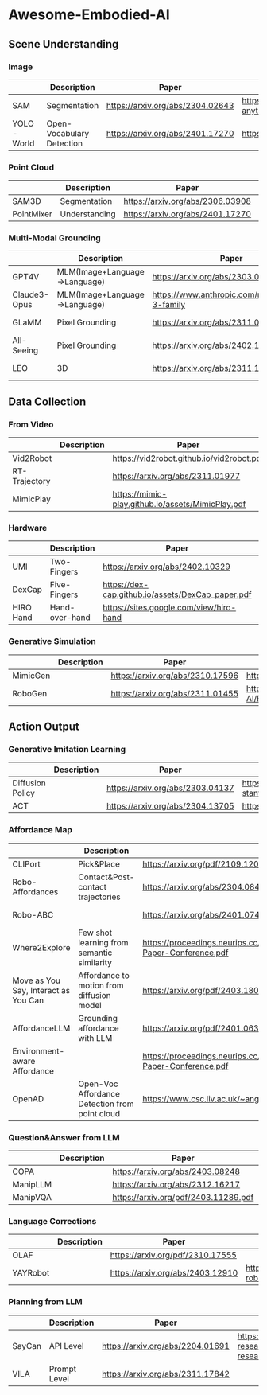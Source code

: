 # Awesome-Embodied-AI
## Scene Understanding

### Image

| | Description | Paper | Code |
|------|-------|------|------|
|SAM  | Segmentation | <https://arxiv.org/abs/2304.02643> | <https://github.com/facebookresearch/segment-anything>|
|YOLO-World | Open-Vocabulary Detection | <https://arxiv.org/abs/2401.17270> |<https://github.com/AILab-CVC/YOLO-World>|

### Point Cloud

| | Description | Paper | Code |
|------|-------|------|------|
|SAM3D  | Segmentation | <https://arxiv.org/abs/2306.03908> | <https://github.com/Pointcept/SegmentAnything3D>|
|PointMixer | Understanding | <https://arxiv.org/abs/2401.17270> |<https://github.com/LifeBeyondExpectations/PointMixer>|

### Multi-Modal Grounding

| | Description | Paper | Code |
|------|-------|------|------|
|GPT4V  | MLM(Image+Language->Language) | https://arxiv.org/abs/2303.08774 | |
|Claude3-Opus  | MLM(Image+Language->Language) | https://www.anthropic.com/news/claude-3-family | |
|GLaMM | Pixel Grounding | <https://arxiv.org/abs/2311.03356> |<https://github.com/mbzuai-oryx/groundingLMM> |
|All-Seeing |Pixel Grounding | <https://arxiv.org/abs/2402.19474>| <https://github.com/OpenGVLab/all-seeing>|
|LEO | 3D | <https://arxiv.org/abs/2311.12871> |<https://github.com/embodied-generalist/embodied-generalist> |

## Data Collection

### From Video

| | Description | Paper | Code |
|------|-------|------|------|
|Vid2Robot  |  | <https://vid2robot.github.io/vid2robot.pdf> | |
|RT-Trajectory | | <https://arxiv.org/abs/2311.01977>| |
|MimicPlay||<https://mimic-play.github.io/assets/MimicPlay.pdf>| <https://github.com/j96w/MimicPlay> |

### Hardware

| | Description | Paper | Code |
|------|-------|------|------|
|UMI  | Two-Fingers | <https://arxiv.org/abs/2402.10329> |<https://github.com/real-stanford/universal_manipulation_interface> |
|DexCap | Five-Fingers| <https://dex-cap.github.io/assets/DexCap_paper.pdf>|<https://github.com/j96w/DexCap> |
|HIRO Hand|Hand-over-hand|<https://sites.google.com/view/hiro-hand>||

### Generative Simulation

| | Description | Paper | Code |
|------|-------|------|------|
|MimicGen  |  | <https://arxiv.org/abs/2310.17596> |<https://github.com/NVlabs/mimicgen_environments>|
|RoboGen || <https://arxiv.org/abs/2311.01455> |<https://github.com/Genesis-Embodied-AI/RoboGen> |

## Action Output

### Generative Imitation Learning

| | Description | Paper | Code |
|------|-------|------|------|
|Diffusion Policy||<https://arxiv.org/abs/2303.04137>| <https://github.com/real-stanford/diffusion_policy>|
|ACT||<https://arxiv.org/abs/2304.13705> | <https://github.com/tonyzhaozh/act> |

### Affordance Map

| | Description | Paper | Code |
|------|-------|------|------|
|CLIPort|Pick&Place|<https://arxiv.org/pdf/2109.12098.pdf>|<https://github.com/cliport/cliport>|
|Robo-Affordances|Contact&Post-contact trajectories|<https://arxiv.org/abs/2304.08488>|<https://github.com/shikharbahl/vrb>|
|Robo-ABC||<https://arxiv.org/abs/2401.07487>|https://github.com/TEA-Lab/Robo-ABC|
|Where2Explore|Few shot learning from semantic similarity|<https://proceedings.neurips.cc/paper_files/paper/2023/file/0e7e2af2e5ba822c9ad35a37b31b5dd4-Paper-Conference.pdf>||
|Move as You Say, Interact as You Can|Affordance to motion from diffusion model|<https://arxiv.org/pdf/2403.18036.pdf>||
|AffordanceLLM|Grounding affordance with LLM|<https://arxiv.org/pdf/2401.06341.pdf>||
|Environment-aware Affordance||<https://proceedings.neurips.cc/paper_files/paper/2023/file/bf78fc727cf882df66e6dbc826161e86-Paper-Conference.pdf>||
|OpenAD|Open-Voc Affordance Detection from point cloud|<https://www.csc.liv.ac.uk/~anguyen/assets/pdfs/2023_OpenAD.pdf>|<https://github.com/Fsoft-AIC/Open-Vocabulary-Affordance-Detection-in-3D-Point-Clouds>|

### Question&Answer from LLM

| | Description | Paper | Code |
|------|-------|------|------|
|COPA| |<https://arxiv.org/abs/2403.08248>||
|ManipLLM| |<https://arxiv.org/abs/2312.16217>||
|ManipVQA| |<https://arxiv.org/pdf/2403.11289.pdf>|https://github.com/SiyuanHuang95/ManipVQA|

### Language Corrections
| | Description | Paper | Code |
|------|-------|------|------|
|OLAF| |<https://arxiv.org/pdf/2310.17555>||
|YAYRobot| |<https://arxiv.org/abs/2403.12910>|https://github.com/yay-robot/yay_robot|

### Planning from LLM

| | Description | Paper | Code |
|------|-------|------|------|
|SayCan| API Level|<https://arxiv.org/abs/2204.01691>|<https://github.com/google-research/google-research/tree/master/saycan> |
|VILA| Prompt Level|<https://arxiv.org/abs/2311.17842>| |
